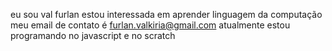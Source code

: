 eu sou val furlan
estou interessada em aprender linguagem da computação 
meu email de contato é furlan.valkiria@gmail.com
atualmente estou programando no javascript e no scratch
